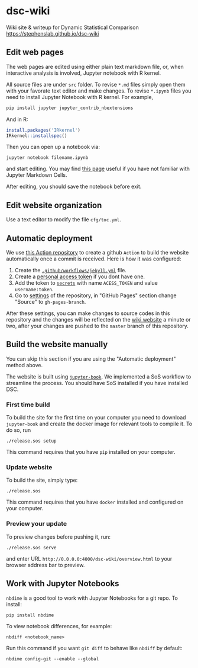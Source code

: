 # dsc-wiki

Wiki site & writeup for Dynamic Statistical Comparison
https://stephenslab.github.io/dsc-wiki

## Edit web pages

The web pages are edited using either plain text markdown file, or, when interactive analysis is involved, Jupyter notebook with R kernel.

All source files are under `src` folder. To revise `*.md` files simply open them with your favorate text editor and make changes. To revise `*.ipynb` files you need to install Jupyter Notebook with R kernel. For example,

```bash
pip install jupyter jupyter_contrib_nbextensions
```

And in R:

```r
install.packages('IRkernel')
IRkernel::installspec()
```

Then you can open up a notebook via:

```
jupyter notebook filename.ipynb
```
and start editing. You may find [this page](http://jupyter-notebook.readthedocs.io/en/latest/examples/Notebook/Working%20With%20Markdown%20Cells.html) useful if you have not familiar with Jupyter Markdown Cells.

After editing, you should save the notebook before exit.

## Edit website organization

Use a text editor to modify the file `cfg/toc.yml`.

## Automatic deployment

We use [this Action repository](https://github.com/xinhe-lab/sos-dockerfile-action) to create a github `Action`
to build the website automatically once a commit is received. Here is how it was configured:

1. Create the [`.github/workflows/jekyll.yml`](https://github.com/stephenslab/dsc-wiki/blob/master/.github/workflows/jekyll.yml) file.
2. Create a [personal access token](https://help.github.com/en/github/authenticating-to-github/creating-a-personal-access-token-for-the-command-line) if you dont have one.
3. Add the token to [`secrets`](https://github.com/stephenslab/dsc-wiki/settings/secrets) with name `ACESS_TOKEN` and value `username:token`.
4. Go to [settings](https://github.com/stephenslab/dsc-wiki/settings) of the repository, in "GitHub Pages" section change "Source" to `gh-pages-branch`.

After these settings, you can make changes to source codes in this repository and the changes will be reflected on the [wiki website](https://stephenslab.github.io/) a minute or two, after your changes are pushed to the `master` branch of this repository.

## Build the website manually

You can skip this section if you are using the "Automatic deployment" method above.

The website is built using [`jupyter-book`](https://github.com/jupyter/jupyter-book). We implemented a SoS workflow to streamline the process. You should have SoS installed if you have installed DSC.

### First time build

To build the site for the first time on your computer you need to download `jupyter-book` and create the docker image for relevant tools to compile it. To do so, run

```
./release.sos setup
```

This command requires that you have `pip` installed on your computer.

### Update website

To build the site, simply type:

```
./release.sos
```
This command requires that you have `docker` installed and configured on your computer.

### Preview your update

To preview changes before pushing it, run:

```
./release.sos serve
```

and enter URL `http://0.0.0.0:4000/dsc-wiki/overview.html` to your browser address bar to preview.

## Work with Jupyter Notebooks

`nbdime` is a good tool to work with Jupyter Notebooks for a git repo. To install:

```
pip install nbdime
```

To view notebook differences, for example:

```
nbdiff <notebook_name>
```

Run this command if you want `git diff` to behave like `nbdiff` by default:

```
nbdime config-git --enable --global
```